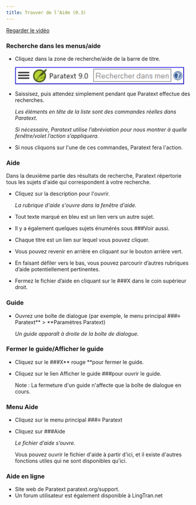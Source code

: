 ```yaml
---
title: Trouver de l’Aide (0.3)
---
```

[Regarder le vidéo](https://vimeopro.com/lingtransoft/paratext9fr/video/420642737)

### Recherche dans les menus/aide

-   Cliquez dans la zone de recherche/aide de la barre de titre.

    ![](../media/6c94fd6369e2a8e17bd819a4fdaa909c.png)

-   Saissisez, puis attendez simplement pendant que Paratext effectue des recherches.

    *Les éléments en tête de la liste sont des commandes réelles dans Paratext.*

    *Si nécessaire, Paratext utilise l’abréviation pour nous montrer à quelle fenêtre/volet l’action s’appliquera.*

-   Si nous cliquons sur l'une de ces commandes, Paratext fera l'action.

### Aide

Dans la deuxième partie des résultats de recherche, Paratext répertorie tous les sujets d'aide qui correspondent à votre recherche.

-   Cliquez sur la description pour l'ouvrir.

    *La rubrique d'aide s'ouvre dans la fenêtre d'aide.*

-   Tout texte marqué en bleu est un lien vers un autre sujet.
-   Il y a également quelques sujets énumérés sous ###Voir aussi.
-   Chaque titre est un lien sur lequel vous pouvez cliquer.
-   Vous pouvez revenir en arrière en cliquant sur le bouton arrière vert.
-   En faisant défiler vers le bas, vous pouvez parcourir d’autres rubriques d’aide potentiellement pertinentes.
-   Fermez le fichier d’aide en cliquant sur le ###X dans le coin supérieur droit.

### Guide

-   Ouvrez une boîte de dialogue (par exemple, le menu principal ###≡ Paratext** \> **Paramètres Paratext)

    *Un guide apparaît à droite de la boîte de dialogue.*

### Fermer le guide/Afficher le guide

-   Cliquez sur le ###X** rouge **pour fermer le guide.
-   Cliquez sur le lien Afficher le guide ###pour ouvrir le guide.

    Note : La fermeture d'un guide n'affecte que la boîte de dialogue en cours.

### Menu Aide

-   Cliquez sur le menu principal ###≡ Paratext
-   Cliquez sur ###Aide

    *Le fichier d’aide s’ouvre.*

    Vous pouvez ouvrir le fichier d'aide à partir d'ici, et il existe d'autres fonctions utiles qui ne sont disponibles qu'ici.

### Aide en ligne

-   Site web de Paratext paratext.org/support.
-   Un forum utilisateur est également disponible à LingTran.net
